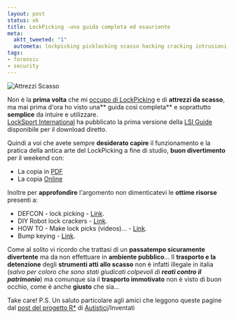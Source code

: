 ```yaml
--- 
layout: post
status: ok
title: LockPicking -una guida completa ed esauriente
meta: 
  aktt_tweeted: "1"
  autometa: lockpicking picklocking scasso hacking cracking intrusioni LSI-guide LSI guida manuale istruzioni
tags: 
- forensic
- security
---
```

![Attrezzi Scasso](/download/20061109_lockpicking.jpg)  
  
Non è la **prima volta** che mi [occupo di LockPicking](/2006/09/06/lockpicking-larte-dello-scasso-nella-sicurezza/) e di **attrezzi da scasso**, ma mai prima d'ora ho visto una** guida così completa** e soprattutto **semplice** da intuire e utilizzare.  
[LockSport International](http://locksport.com) ha pubblicato la prima versione della [LSI Guide](http://locksport.com/home/index.php?entry=entry061027-222056) disponibile per il download diretto.  
  
Quindi a voi che avete sempre **desiderato capire** il funzionamento e la pratica della antica arte del LockPicking a fine di studio, **buon divertimento** per il weekend con:
* La copia in [PDF](http://locksport.com/LSIGuide/lsiguide.pdf)  
* La copia [Online](http://www.locksport.com/LSIGuide/Launcher.html)
  
Inoltre per **approfondire** l'argomento non dimenticatevi le **ottime risorse** presenti a:
* DEFCON - lock picking - [Link](http://www.makezine.com/blog/archive/2005/07/_defcon_locking.html).  
* DIY Robot lock crackers - [Link](http://www.makezine.com/blog/archive/2006/07/diy_robot_lock_crackers.html).  
* HOW TO - Make lock picks (videos)...  -   [Link](http://www.makezine.com/blog/archive/2006/01/how_to_make_lock_picks_videos.html).  
* Bump keying - [Link](http://www.makezine.com/blog/archive/2006/08/bump_keying.html).  
  
Come al solito vi ricordo che trattasi di un **passatempo sicuramente divertente** ma da non effettuare in **ambiente pubblico**... Il **trasporto e la detenzione** degli **strumenti atti allo scasso** non è infatti illegale in italia (*salvo per coloro che sono stati giudicati colpevoli di **reati contro il patrimonio***) ma comunque sia il **trasporto immotivato** non è visto di buon occhio, come è anche **giusto** che sia...  
  
Take care!
P.S. Un saluto particolare agli amici che leggono queste pagine dal [post del progetto R*](http://cavallette.autistici.org/2007/01/317) di [Autistici](http://www.autistici.org)/Inventati 
